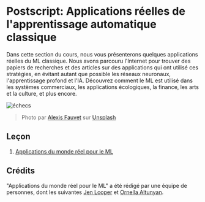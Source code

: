 # Postscript: Applications réelles de l'apprentissage automatique classique

Dans cette section du cours, nous vous présenterons quelques applications réelles du ML classique. Nous avons parcouru l'Internet pour trouver des papiers de recherches et des articles sur des applications qui ont utilisé ces stratégies, en évitant autant que possible les réseaux neuronaux, l'apprentissage profond et l'IA. Découvrez comment le ML est utilisé dans les systèmes commerciaux, les applications écologiques, la finance, les arts et la culture, et plus encore.

![échecs](../images/chess.jpg)

> Photo par <a href="https://unsplash.com/@childeye?utm_source=unsplash&utm_medium=referral&utm_content=creditCopyText">Alexis Fauvet</a> sur <a href="https://unsplash.com/s/photos/artificial-intelligence?utm_source=unsplash&utm_medium=referral&utm_content=creditCopyText">Unsplash</a>
  
## Leçon

1. [Applications du monde réel pour le ML](../1-Applications/README.md)

## Crédits

"Applications du monde réel pour le ML" a été rédigé par une équipe de personnes, dont les suivantes [Jen Looper](https://twitter.com/jenlooper) et [Ornella Altunyan](https://twitter.com/ornelladotcom).
